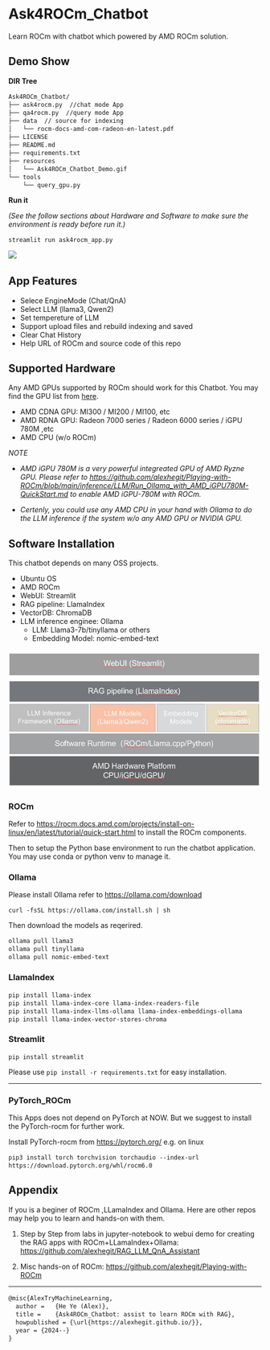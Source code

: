 # Ask4ROCm_Chatbot
Learn ROCm with chatbot which powered by AMD ROCm solution.

## Demo Show

**DIR Tree**

```
Ask4ROCm_Chatbot/
├── ask4rocm.py  //chat mode App
├── qa4rocm.py  //query mode App
├── data  // source for indexing
│   └── rocm-docs-amd-com-radeon-en-latest.pdf
├── LICENSE
├── README.md
├── requirements.txt
├── resources
│   └── Ask4ROCm_Chatbot_Demo.gif
└── tools
    └── query_gpu.py
```

**Run it**

*(See the follow sections about Hardware and Software to make sure the environment is ready before run it.)*

```
streamlit run ask4rocm_app.py
```

![](./resources/Ask4ROCm_Chatbot_Demo.gif)

## App Features
- Selece EngineMode (Chat/QnA)
- Select LLM (llama3, Qwen2)
- Set tempereture of LLM
- Support upload files and rebuild indexing and saved
- Clear Chat History
- Help URL of ROCm and source code of this repo


## Supported Hardware
Any AMD GPUs supported by ROCm should work for this Chatbot. You may find the GPU list from [here](https://rocm.docs.amd.com/projects/install-on-linux/en/latest/reference/system-requirements.html).

- AMD CDNA GPU:  MI300 / MI200 / MI100, etc
- AMD RDNA GPU: Radeon 7000 series / Radeon  6000 series / iGPU 780M ,etc
- AMD CPU (w/o ROCm)

*NOTE*

- *AMD iGPU 780M is a very powerful integreated GPU of AMD Ryzne GPU. Please refer to https://github.com/alexhegit/Playing-with-ROCm/blob/main/inference/LLM/Run_Ollama_with_AMD_iGPU780M-QuickStart.md to enable AMD iGPU-780M with ROCm.*

- *Certenly, you could use any AMD CPU in your hand with Ollama to do the LLM inference if the system w/o any AMD GPU or NVIDIA GPU.*


## Software Installation
This chatbot depends on many OSS projects.
- Ubuntu OS
- AMD ROCm
- WebUI: Streamlit
- RAG pipeline: LlamaIndex
- VectorDB: ChromaDB
- LLM inference enginee: Ollama
  - LLM: Llama3-7b/tinyllama or others
  - Embedding Model: nomic-embed-text

![](./resources/ask4rocm_soulution_arch.JPG)

### ROCm
Refer to https://rocm.docs.amd.com/projects/install-on-linux/en/latest/tutorial/quick-start.html to install the ROCm components.

Then to setup the Python base environment to run the chatbot application. You may use conda or python venv to manage it.


### Ollama
Please install Ollama refer to https://ollama.com/download

```
curl -fsSL https://ollama.com/install.sh | sh
```

Then download the models as reqerired.
```
ollama pull llama3
ollama pull tinyllama
ollama pull nomic-embed-text
```

### LlamaIndex
```
pip install llama-index
pip install llama-index-core llama-index-readers-file 
pip install llama-index-llms-ollama llama-index-embeddings-ollama
pip install llama-index-vector-stores-chroma
```

### Streamlit
```
pip install streamlit
```

Please use `pip install -r requirements.txt` for easy installation.

--------------------------------------------------------------------------------------------------
### PyTorch_ROCm
This Apps does not depend on PyTorch at NOW. But we suggest to install the PyTorch-rocm for further work.

Install PyTorch-rocm from https://pytorch.org/
e.g. on linux
```
pip3 install torch torchvision torchaudio --index-url https://download.pytorch.org/whl/rocm6.0
```

## Appendix
If you is a beginer of ROCm ,LLamaIndex and Ollama. Here are other repos may help you to learn and hands-on with them.
1. Step by Step from labs in jupyter-notebook to webui demo for creating the RAG apps with ROCm+LLamaIndex+Ollama:   
   https://github.com/alexhegit/RAG_LLM_QnA_Assistant
   
1. Misc hands-on of ROCm:
   https://github.com/alexhegit/Playing-with-ROCm



-----------------------------------------
```
@misc{AlexTryMachineLearning,
  author =   {He Ye (Alex)},
  title =    {Ask4ROCm_Chatbot: assist to learn ROCm with RAG},
  howpublished = {\url{https://alexhegit.github.io/}},
  year = {2024--}
}
```
